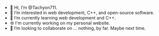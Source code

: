 - 👋 Hi, I’m @Tachyon711.
- 👀 I’m interested in web development, C++, and open-source software.
- 🌱 I’m currently learning web development and C++.
- ⚙️ I'm currently working on my personal website.
- 💞️ I’m looking to collaborate on ... nothing, by far. Maybe next time.

<!---
Tachyon711/Tachyon711 is a ✨ special ✨ repository because its `README.md` (this file) appears on your GitHub profile.
You can click the Preview link to take a look at your changes.
--->
